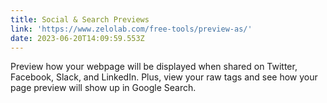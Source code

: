 ```yaml
---
title: Social & Search Previews
link: 'https://www.zelolab.com/free-tools/preview-as/'
date: 2023-06-20T14:09:59.553Z
---
```


Preview how your webpage will be displayed when shared on Twitter, Facebook, Slack, and LinkedIn. Plus, view your raw tags and see how your page preview will show up in Google Search.
